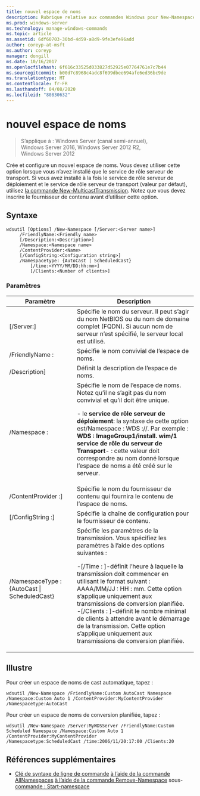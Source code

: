 ```yaml
---
title: nouvel espace de noms
description: Rubrique relative aux commandes Windows pour New-Namespace, qui crée et configure un nouvel espace de noms.
ms.prod: windows-server
ms.technology: manage-windows-commands
ms.topic: article
ms.assetid: 6df60703-30bd-4d59-a8d9-9fe3efe96add
author: coreyp-at-msft
ms.author: coreyp
manager: dongill
ms.date: 10/16/2017
ms.openlocfilehash: 6f616c33525d033827d52925e07764761e7c7b44
ms.sourcegitcommit: b00d7c8968c4adc8f699dbee694afe6ed36bc9de
ms.translationtype: MT
ms.contentlocale: fr-FR
ms.lasthandoff: 04/08/2020
ms.locfileid: "80830632"
---
```

# <a name="new-namespace"></a>nouvel espace de noms

>S’applique à : Windows Server (canal semi-annuel), Windows Server 2016, Windows Server 2012 R2, Windows Server 2012

Crée et configure un nouvel espace de noms. Vous devez utiliser cette option lorsque vous n’avez installé que le service de rôle serveur de transport. Si vous avez installé à la fois le service de rôle serveur de déploiement et le service de rôle serveur de transport (valeur par défaut), utilisez [la commande New-MulticastTransmission](using-the-new-multicasttransmission-command.md). Notez que vous devez inscrire le fournisseur de contenu avant d’utiliser cette option.
## <a name="syntax"></a>Syntaxe
```
wdsutil [Options] /New-Namespace [/Server:<Server name>]
     /FriendlyName:<Friendly name>
     [/Description:<Description>]
     /Namespace:<Namespace name>
     /ContentProvider:<Name>
     [/ConfigString:<Configuration string>]
     /Namespacetype: {AutoCast | ScheduledCast}
         [/time:<YYYY/MM/DD:hh:mm>]
         [/Clients:<Number of clients>]
```
### <a name="parameters"></a>Paramètres
|Paramètre|Description|
|-------|--------|
|[/Server:<Server name>]|Spécifie le nom du serveur. Il peut s’agir du nom NetBIOS ou du nom de domaine complet (FQDN). Si aucun nom de serveur n’est spécifié, le serveur local est utilisé.|
|/FriendlyName :<Friendly name>|Spécifie le nom convivial de l’espace de noms.|
|/Description<Description>]|Définit la description de l’espace de noms.|
|/Namespace :<Namespace name>|Spécifie le nom de l’espace de noms. Notez qu’il ne s’agit pas du nom convivial et qu’il doit être unique.<p>-   le **service de rôle serveur de déploiement**: la syntaxe de cette option est/Namespace : WDS :<Image group>/<Image name>/<Index>. Par exemple : **WDS : ImageGroup1/install. wim/1**<br />**service de rôle du serveur de Transport**-   : cette valeur doit correspondre au nom donné lorsque l’espace de noms a été créé sur le serveur.|
|/ContentProvider :<Name>]|Spécifie le nom du fournisseur de contenu qui fournira le contenu de l’espace de noms.|
|[/ConfigString :<Configuration string>]|Spécifie la chaîne de configuration pour le fournisseur de contenu.|
|/NamespaceType : {AutoCast &#124; ScheduledCast}|Spécifie les paramètres de la transmission. Vous spécifiez les paramètres à l’aide des options suivantes :<p>-[/Time : <time>]-définit l’heure à laquelle la transmission doit commencer en utilisant le format suivant : AAAA/MM/JJ : HH : mm. Cette option s’applique uniquement aux transmissions de conversion planifiée.<br />-[/Clients : <Number of clients>]-définit le nombre minimal de clients à attendre avant le démarrage de la transmission. Cette option s’applique uniquement aux transmissions de conversion planifiée.|
## <a name="examples"></a><a name=BKMK_examples></a>Illustre
Pour créer un espace de noms de cast automatique, tapez :
```
wdsutil /New-Namespace /FriendlyName:Custom AutoCast Namespace /Namespace:Custom Auto 1 /ContentProvider:MyContentProvider /Namespacetype:AutoCast
```
Pour créer un espace de noms de conversion planifiée, tapez :
```
wdsutil /New-Namespace /Server:MyWDSServer /FriendlyName:Custom Scheduled Namespace /Namespace:Custom Auto 1 /ContentProvider:MyContentProvider 
/Namespacetype:ScheduledCast /time:2006/11/20:17:00 /Clients:20
```
## <a name="additional-references"></a>Références supplémentaires
- [Clé de syntaxe de ligne de commande](command-line-syntax-key.md)
[à l’aide de la commande AllNamespaces](using-the-get-allnamespaces-command.md)
[à l’aide de la commande Remove-Namespace](using-the-remove-namespace-command.md)
sous- [commande : Start-namespace](subcommand-start-namespace.md)
